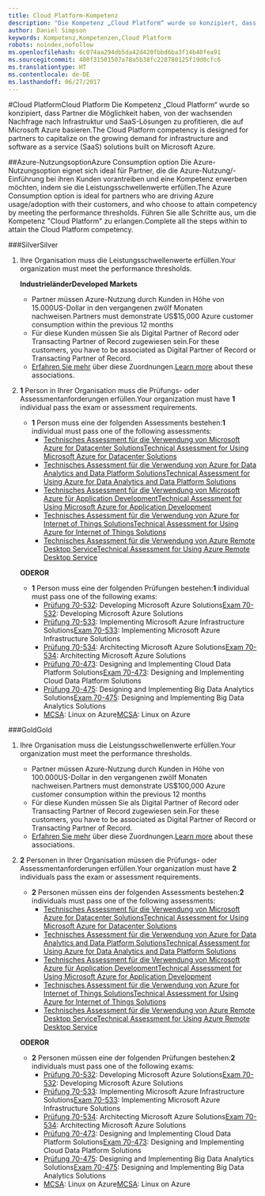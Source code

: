 ```yaml
---
title: Cloud Platform-Kompetenz
description: "Die Kompetenz „Cloud Platform“ wurde so konzipiert, dass Partner die Möglichkeit haben, von der wachsenden Nachfrage nach Infrastruktur und SaaS-Lösungen zu profitieren, die auf Microsoft Azure basieren."
author: Daniel Simpson
keywords: Kompetenz,Kompetenzen,Cloud Platform
robots: noindex,nofollow
ms.openlocfilehash: 6c074aa294db5da42d420fbbd6ba3f14b40fea91
ms.sourcegitcommit: 400f31501507a78a5b38fc228780125f19d0cfc6
ms.translationtype: HT
ms.contentlocale: de-DE
ms.lasthandoff: 06/27/2017
---
```

#<a name="cloud-platform"></a><span data-ttu-id="432fa-104">Cloud Platform</span><span class="sxs-lookup"><span data-stu-id="432fa-104">Cloud Platform</span></span>
<span data-ttu-id="432fa-105">Die Kompetenz „Cloud Platform“ wurde so konzipiert, dass Partner die Möglichkeit haben, von der wachsenden Nachfrage nach Infrastruktur und SaaS-Lösungen zu profitieren, die auf Microsoft Azure basieren.</span><span class="sxs-lookup"><span data-stu-id="432fa-105">The Cloud Platform competency is designed for partners to capitalize on the growing demand for infrastructure and software as a service (SaaS) solutions built on Microsoft Azure.</span></span>

##<a name="azure-consumption-option"></a><span data-ttu-id="432fa-106">Azure-Nutzungsoption</span><span class="sxs-lookup"><span data-stu-id="432fa-106">Azure Consumption option</span></span>
<span data-ttu-id="432fa-107">Die Azure-Nutzungsoption eignet sich ideal für Partner, die die Azure-Nutzung/-Einführung bei ihren Kunden vorantreiben und eine Kompetenz erwerben möchten, indem sie die Leistungsschwellenwerte erfüllen.</span><span class="sxs-lookup"><span data-stu-id="432fa-107">The Azure Consumption option is ideal for partners who are driving Azure usage/adoption with their customers, and who choose to attain competency by meeting the performance thresholds.</span></span> <span data-ttu-id="432fa-108">Führen Sie alle Schritte aus, um die Kompetenz "Cloud Platform" zu erlangen.</span><span class="sxs-lookup"><span data-stu-id="432fa-108">Complete all the steps within to attain the Cloud Platform competency.</span></span>

###<a name="silver"></a><span data-ttu-id="432fa-109">Silver</span><span class="sxs-lookup"><span data-stu-id="432fa-109">Silver</span></span>

1. <span data-ttu-id="432fa-110">Ihre Organisation muss die Leistungsschwellenwerte erfüllen.</span><span class="sxs-lookup"><span data-stu-id="432fa-110">Your organization must meet the performance thresholds.</span></span>

    **<span data-ttu-id="432fa-111">Industrieländer</span><span class="sxs-lookup"><span data-stu-id="432fa-111">Developed Markets</span></span>**
    
    - <span data-ttu-id="432fa-112">Partner müssen Azure-Nutzung durch Kunden in Höhe von 15.000US-Dollar in den vergangenen zwölf Monaten nachweisen.</span><span class="sxs-lookup"><span data-stu-id="432fa-112">Partners must demonstrate US$15,000 Azure customer consumption within the previous 12 months</span></span>
    - <span data-ttu-id="432fa-113">Für diese Kunden müssen Sie als Digital Partner of Record oder Transacting Partner of Record zugewiesen sein.</span><span class="sxs-lookup"><span data-stu-id="432fa-113">For these customers, you have to be associated as Digital Partner of Record or Transacting Partner of Record.</span></span>
    - <span data-ttu-id="432fa-114">[Erfahren Sie mehr](https://partner.microsoft.com/en-us/membership/digital-partner-of-record) über diese Zuordnungen.</span><span class="sxs-lookup"><span data-stu-id="432fa-114">[Learn more](https://partner.microsoft.com/en-us/membership/digital-partner-of-record) about these associations.</span></span>  
  
2. <span data-ttu-id="432fa-115">**1** Person in Ihrer Organisation muss die Prüfungs- oder Assessmentanforderungen erfüllen.</span><span class="sxs-lookup"><span data-stu-id="432fa-115">Your organization must have **1** individual pass the exam or assessment requirements.</span></span>

    - <span data-ttu-id="432fa-116">**1** Person muss eine der folgenden Assessments bestehen:</span><span class="sxs-lookup"><span data-stu-id="432fa-116">**1** individual must pass one of the following assessments:</span></span>
        - [<span data-ttu-id="432fa-117">Technisches Assessment für die Verwendung von Microsoft Azure for Datacenter Solutions</span><span class="sxs-lookup"><span data-stu-id="432fa-117">Technical Assessment for Using Microsoft Azure for Datacenter Solutions</span></span>](https://partneruniversity.microsoft.com/?whr=uri:MicrosoftAccount&courseId=13736&scoId=N3FXNd7VB_8805299994)
        - [<span data-ttu-id="432fa-118">Technisches Assessment für die Verwendung von Azure for Data Analytics and Data Platform Solutions</span><span class="sxs-lookup"><span data-stu-id="432fa-118">Technical Assessment for Using Azure for Data Analytics and Data Platform Solutions</span></span>](https://partneruniversity.microsoft.com/?whr=uri:MicrosoftAccount&courseId=13735&scoId=eOi68a7VB_1905299994)
        - [<span data-ttu-id="432fa-119">Technisches Assessment für die Verwendung von Microsoft Azure für Application Development</span><span class="sxs-lookup"><span data-stu-id="432fa-119">Technical Assessment for Using Microsoft Azure for Application Development</span></span>](https://partneruniversity.microsoft.com/?whr=uri:MicrosoftAccount&courseId=13979&scoId=enD8qylbB_9305299993)
        - [<span data-ttu-id="432fa-120">Technisches Assessment für die Verwendung von Azure for Internet of Things Solutions</span><span class="sxs-lookup"><span data-stu-id="432fa-120">Technical Assessment for Using Azure for Internet of Things Solutions</span></span>](https://partneruniversity.microsoft.com/?whr=uri:MicrosoftAccount&courseId=16252&scoId=ABMqsgVLC_4605996570)
        - [<span data-ttu-id="432fa-121">Technisches Assessment für die Verwendung von Azure Remote Desktop Service</span><span class="sxs-lookup"><span data-stu-id="432fa-121">Technical Assessment for Using Azure Remote Desktop Service</span></span>](https://partneruniversity.microsoft.com/?whr=uri:MicrosoftAccount&courseId=16571&scoId=R4xnMbpgC_3505996570)

    **<span data-ttu-id="432fa-122">ODER</span><span class="sxs-lookup"><span data-stu-id="432fa-122">OR</span></span>**

    - <span data-ttu-id="432fa-123">**1** Person muss eine der folgenden Prüfungen bestehen:</span><span class="sxs-lookup"><span data-stu-id="432fa-123">**1** individual must pass one of the following exams:</span></span>
        - <span data-ttu-id="432fa-124">[Prüfung 70-532](https://www.microsoft.com/en-us/learning/exam-70-532.aspx): Developing Microsoft Azure Solutions</span><span class="sxs-lookup"><span data-stu-id="432fa-124">[Exam 70-532](https://www.microsoft.com/en-us/learning/exam-70-532.aspx): Developing Microsoft Azure Solutions</span></span>
        - <span data-ttu-id="432fa-125">[Prüfung 70-533](https://www.microsoft.com/en-us/learning/exam-70-533.aspx): Implementing Microsoft Azure Infrastructure Solutions</span><span class="sxs-lookup"><span data-stu-id="432fa-125">[Exam 70-533](https://www.microsoft.com/en-us/learning/exam-70-533.aspx): Implementing Microsoft Azure Infrastructure Solutions</span></span>
        - <span data-ttu-id="432fa-126">[Prüfung 70-534](https://www.microsoft.com/en-us/learning/exam-70-534.aspx): Architecting Microsoft Azure Solutions</span><span class="sxs-lookup"><span data-stu-id="432fa-126">[Exam 70-534](https://www.microsoft.com/en-us/learning/exam-70-534.aspx): Architecting Microsoft Azure Solutions</span></span>
        - <span data-ttu-id="432fa-127">[Prüfung 70-473](https://www.microsoft.com/en-us/learning/exam-70-473.aspx): Designing and Implementing Cloud Data Platform Solutions</span><span class="sxs-lookup"><span data-stu-id="432fa-127">[Exam 70-473](https://www.microsoft.com/en-us/learning/exam-70-473.aspx): Designing and Implementing Cloud Data Platform Solutions</span></span>
        - <span data-ttu-id="432fa-128">[Prüfung 70-475](https://www.microsoft.com/en-us/learning/exam-70-475.aspx): Designing and Implementing Big Data Analytics Solutions</span><span class="sxs-lookup"><span data-stu-id="432fa-128">[Exam 70-475](https://www.microsoft.com/en-us/learning/exam-70-475.aspx): Designing and Implementing Big Data Analytics Solutions</span></span>
        - <span data-ttu-id="432fa-129">[MCSA](https://www.microsoft.com/en-us/learning/mcsa-linux-azure-certification.aspx): Linux on Azure</span><span class="sxs-lookup"><span data-stu-id="432fa-129">[MCSA](https://www.microsoft.com/en-us/learning/mcsa-linux-azure-certification.aspx): Linux on Azure</span></span>

###<a name="gold"></a><span data-ttu-id="432fa-130">Gold</span><span class="sxs-lookup"><span data-stu-id="432fa-130">Gold</span></span>

1. <span data-ttu-id="432fa-131">Ihre Organisation muss die Leistungsschwellenwerte erfüllen.</span><span class="sxs-lookup"><span data-stu-id="432fa-131">Your organization must meet the performance thresholds.</span></span>

    - <span data-ttu-id="432fa-132">Partner müssen Azure-Nutzung durch Kunden in Höhe von 100.000US-Dollar in den vergangenen zwölf Monaten nachweisen.</span><span class="sxs-lookup"><span data-stu-id="432fa-132">Partners must demonstrate US$100,000 Azure customer consumption within the previous 12 months</span></span>
    - <span data-ttu-id="432fa-133">Für diese Kunden müssen Sie als Digital Partner of Record oder Transacting Partner of Record zugewiesen sein.</span><span class="sxs-lookup"><span data-stu-id="432fa-133">For these customers, you have to be associated as Digital Partner of Record or Transacting Partner of Record.</span></span>
    - <span data-ttu-id="432fa-134">[Erfahren Sie mehr](https://partner.microsoft.com/en-us/membership/digital-partner-of-record) über diese Zuordnungen.</span><span class="sxs-lookup"><span data-stu-id="432fa-134">[Learn more](https://partner.microsoft.com/en-us/membership/digital-partner-of-record) about these associations.</span></span>

2. <span data-ttu-id="432fa-135">**2** Personen in Ihrer Organisation müssen die Prüfungs- oder Assessmentanforderungen erfüllen.</span><span class="sxs-lookup"><span data-stu-id="432fa-135">Your organization must have **2** individuals pass the exam or assessment requirements.</span></span>

    - <span data-ttu-id="432fa-136">**2** Personen müssen eins der folgenden Assessments bestehen:</span><span class="sxs-lookup"><span data-stu-id="432fa-136">**2** individuals must pass one of the following assessments:</span></span>
        - [<span data-ttu-id="432fa-137">Technisches Assessment für die Verwendung von Microsoft Azure for Datacenter Solutions</span><span class="sxs-lookup"><span data-stu-id="432fa-137">Technical Assessment for Using Microsoft Azure for Datacenter Solutions</span></span>](https://partneruniversity.microsoft.com/?whr=uri:MicrosoftAccount&courseId=13736&scoId=N3FXNd7VB_8805299994)
        - [<span data-ttu-id="432fa-138">Technisches Assessment für die Verwendung von Azure for Data Analytics and Data Platform Solutions</span><span class="sxs-lookup"><span data-stu-id="432fa-138">Technical Assessment for Using Azure for Data Analytics and Data Platform Solutions</span></span>](https://partneruniversity.microsoft.com/?whr=uri:MicrosoftAccount&courseId=13735&scoId=eOi68a7VB_1905299994)
        - [<span data-ttu-id="432fa-139">Technisches Assessment für die Verwendung von Microsoft Azure für Application Development</span><span class="sxs-lookup"><span data-stu-id="432fa-139">Technical Assessment for Using Microsoft Azure for Application Development</span></span>](https://partneruniversity.microsoft.com/?whr=uri:MicrosoftAccount&courseId=13979&scoId=enD8qylbB_9305299993)
        - [<span data-ttu-id="432fa-140">Technisches Assessment für die Verwendung von Azure for Internet of Things Solutions</span><span class="sxs-lookup"><span data-stu-id="432fa-140">Technical Assessment for Using Azure for Internet of Things Solutions</span></span>](https://partneruniversity.microsoft.com/?whr=uri:MicrosoftAccount&courseId=16252&scoId=ABMqsgVLC_4605996570)
        - [<span data-ttu-id="432fa-141">Technisches Assessment für die Verwendung von Azure Remote Desktop Service</span><span class="sxs-lookup"><span data-stu-id="432fa-141">Technical Assessment for Using Azure Remote Desktop Service</span></span>](https://partneruniversity.microsoft.com/?whr=uri:MicrosoftAccount&courseId=16571&scoId=R4xnMbpgC_3505996570)

    **<span data-ttu-id="432fa-142">ODER</span><span class="sxs-lookup"><span data-stu-id="432fa-142">OR</span></span>**

    - <span data-ttu-id="432fa-143">**2** Personen müssen eine der folgenden Prüfungen bestehen:</span><span class="sxs-lookup"><span data-stu-id="432fa-143">**2** individuals must pass one of the following exams:</span></span>
        - <span data-ttu-id="432fa-144">[Prüfung 70-532](https://www.microsoft.com/en-us/learning/exam-70-532.aspx): Developing Microsoft Azure Solutions</span><span class="sxs-lookup"><span data-stu-id="432fa-144">[Exam 70-532](https://www.microsoft.com/en-us/learning/exam-70-532.aspx): Developing Microsoft Azure Solutions</span></span>
        - <span data-ttu-id="432fa-145">[Prüfung 70-533](https://www.microsoft.com/en-us/learning/exam-70-533.aspx): Implementing Microsoft Azure Infrastructure Solutions</span><span class="sxs-lookup"><span data-stu-id="432fa-145">[Exam 70-533](https://www.microsoft.com/en-us/learning/exam-70-533.aspx): Implementing Microsoft Azure Infrastructure Solutions</span></span>
        - <span data-ttu-id="432fa-146">[Prüfung 70-534](https://www.microsoft.com/en-us/learning/exam-70-534.aspx): Architecting Microsoft Azure Solutions</span><span class="sxs-lookup"><span data-stu-id="432fa-146">[Exam 70-534](https://www.microsoft.com/en-us/learning/exam-70-534.aspx): Architecting Microsoft Azure Solutions</span></span>
        - <span data-ttu-id="432fa-147">[Prüfung 70-473](https://www.microsoft.com/en-us/learning/exam-70-473.aspx): Designing and Implementing Cloud Data Platform Solutions</span><span class="sxs-lookup"><span data-stu-id="432fa-147">[Exam 70-473](https://www.microsoft.com/en-us/learning/exam-70-473.aspx): Designing and Implementing Cloud Data Platform Solutions</span></span>
        - <span data-ttu-id="432fa-148">[Prüfung 70-475](https://www.microsoft.com/en-us/learning/exam-70-475.aspx): Designing and Implementing Big Data Analytics Solutions</span><span class="sxs-lookup"><span data-stu-id="432fa-148">[Exam 70-475](https://www.microsoft.com/en-us/learning/exam-70-475.aspx): Designing and Implementing Big Data Analytics Solutions</span></span>
        - <span data-ttu-id="432fa-149">[MCSA](https://www.microsoft.com/en-us/learning/mcsa-linux-azure-certification.aspx): Linux on Azure</span><span class="sxs-lookup"><span data-stu-id="432fa-149">[MCSA](https://www.microsoft.com/en-us/learning/mcsa-linux-azure-certification.aspx): Linux on Azure</span></span>

